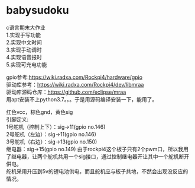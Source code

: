 # babysudoku
c语言期末大作业  
1.实现手写功能  
2.实现中文时间  
3.实现手动调时  
4.实现语音报时  
5.实现可充电功能  

gpio参考:https://wiki.radxa.com/Rockpi4/hardware/gpio  
驱动库参考：https://wiki.radxa.com/Rockpi4/dev/libmraa  
驱动库源码仓库：https://github.com/eclipse/mraa  
用apt安装不上python3.7。。。于是用源码编译安装一下，能用了。  

红色vcc，棕色gnd，黄色sig  
引脚定义:  
1号舵机（控制上下）：sig->11(gpio no.146)  
2号舵机（左边）：sig->11(gpio no.146)  
3号舵机（右边）：sig->13(gpio no.150)  
继电器：sig->15(gpio no.149)
由于rockpi4这个板子只有2个pwm口，所以我用了继电器，让两个舵机共用一个sig接口，通过控制继电器开让其中一个舵机断开供电。  
舵机采用升压到5v的锂电池供电，而且舵机应与板子共地，不然会出现没反应的情况。  

